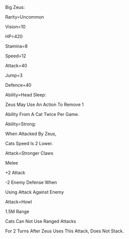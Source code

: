 Big Zeus:

Rarity=Uncommon

Vision=10

HP=420

Stamina=8

Speed=12

Attack=40

Jump=3

Defence=40

Ability=Head Sleep:

Zeus May Use An Action To Remove 1

Ability From A Cat Twice Per Game.

Ability=Strong:

When Attacked By Zeus,

Cats Speed Is 2 Lower.

Attack=Stronger Claws

Melee

+2 Attack

-2 Enemy Defense When

Using Attack Against Enemy

Attack=Howl

1.5M Range

Cats Can Not Use Ranged Attacks

For 2 Turns After Zeus Uses This Attack, Does Not Stack.
